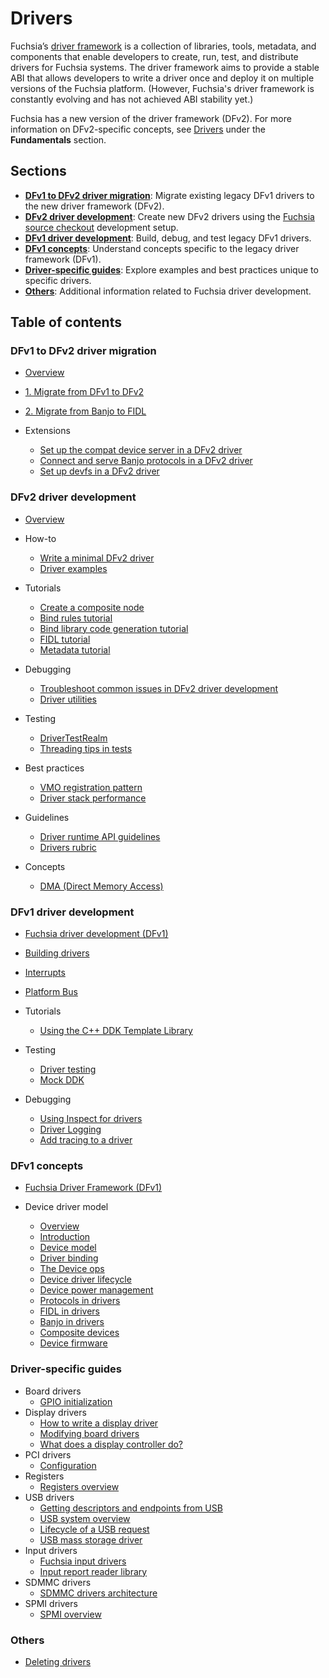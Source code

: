 # Drivers

Fuchsia’s [driver framework][dfv2] is a collection of libraries, tools, metadata,
and components that enable developers to create, run, test, and distribute drivers
for Fuchsia systems. The driver framework aims to provide a stable ABI that allows
developers to write a driver once and deploy it on multiple versions of the Fuchsia
platform. (However, Fuchsia's driver framework is constantly evolving and has not
achieved ABI stability yet.)

Fuchsia has a new version of the driver framework (DFv2). For more information
on DFv2-specific concepts, see [Drivers][dfv2-concepts] under the **Fundamentals**
section.

## Sections

- [**DFv1 to DFv2 driver migration**][dfv1-to-dfv2-driver-migration-overview]:
  Migrate existing legacy DFv1 drivers to the new driver framework (DFv2).
- [**DFv2 driver development**][dfv2-overview]: Create new DFv2 drivers using
  the [Fuchsia source checkout][fuchsia-git] development setup.
- [**DFv1 driver development**][fuchsia-driver-development]: Build, debug, and
  test legacy DFv1 drivers.
- [**DFv1 concepts**][fuchsia-driver-framework]: Understand concepts specific
  to the legacy driver framework (DFv1).
- [**Driver-specific guides**][gpio-init]: Explore examples and best practices
  unique to specific drivers.
- [**Others**][deleting-drivers]: Additional information related to Fuchsia
  driver development.

## Table of contents

### DFv1 to DFv2 driver migration

- [Overview][dfv1-to-dfv2-driver-migration-overview]
- [1. Migrate from DFv1 to DFv2][migrate-from-dfv1-to-dfv2]
- [2. Migrate from Banjo to FIDL][migrate-from-banjo-to-fidl]
- Extensions

  - [Set up the compat device server in a DFv2 driver][set-up-compat-device-server]
  - [Connect and serve Banjo protocols in a DFv2 driver][serve-banjo-protocols]
  - [Set up devfs in a DFv2 driver][set-up-devfs]

### DFv2 driver development

- [Overview][dfv2-overview]

- How-to

  - [Write a minimal DFv2 driver][write-a-minimal-driver]
  - [Driver examples][driver-examples]

- Tutorials

  - [Create a composite node][composite-nodes]
  - [Bind rules tutorial][bind-rules-tutorial]
  - [Bind library code generation tutorial][bind-library-code-generation-tutorial]
  - [FIDL tutorial][fidl-tutorial]
  - [Metadata tutorial][metadata-tutorial]

- Debugging

  - [Troubleshoot common issues in DFv2 driver development][troubleshoot-common-issues]
  - [Driver utilities][driver-utilities]

- Testing

  - [DriverTestRealm][driver-test-realm]
  - [Threading tips in tests][threading-tips-in-tests]

- Best practices

  - [VMO registration pattern][vmo-registration-pattern]
  - [Driver stack performance][driver-stack-performance]

- Guidelines

  - [Driver runtime API guidelines][driver-runtime-api-guidelines]
  - [Drivers rubric][drivers-rubric]

- Concepts

  - [DMA (Direct Memory Access)][dma]

### DFv1 driver development

- [Fuchsia driver development (DFv1)][fuchsia-driver-development]
- [Building drivers][bulding-drivers]
- [Interrupts][interrupts]
- [Platform Bus][platform-bus]
- Tutorials

  - [Using the C++ DDK Template Library][using-cpp-ddk-template-lib]

- Testing

  - [Driver testing][driver-testing-overview]
  - [Mock DDK][mock-ddk]

- Debugging

  - [Using Inspect for drivers][using-inspect]
  - [Driver Logging][driver-logging]
  - [Add tracing to a driver][add-tracing]

### DFv1 concepts

- [Fuchsia Driver Framework (DFv1)][fuchsia-driver-framework]
- Device driver model

  - [Overview][device-driver-model-overview]
  - [Introduction][introduction]
  - [Device model][device-model]
  - [Driver binding][driver-binding]
  - [The Device ops][the-device-ops]
  - [Device driver lifecycle][device-driver-lifecycle]
  - [Device power management][device-power-management]
  - [Protocols in drivers][protocols-in-drivers]
  - [FIDL in drivers][fidl-in-drivers]
  - [Banjo in drivers][banjo-in-drivers]
  - [Composite devices][composite-devices]
  - [Device firmware][device-firmware]

### Driver-specific guides

-  Board drivers
   - [GPIO initialization][gpio-init]
-  Display drivers
   -  [How to write a display driver][how-to-write-a-display-driver]
   -  [Modifying board drivers][modifying-board-drivers]
   -  [What does a display controller do?][what-does-a-display-controller-do]
-  PCI drivers
   - [Configuration][configuration]
-  Registers
   -  [Registers overview][registers-overview]
-  USB drivers
   -  [Getting descriptors and endpoints from USB][getting-descriptors-and-endpoints-from-usb]
   -  [USB system overview][usb-system-overview]
   -  [Lifecycle of a USB request][lifecycle-of-a-usb-request]
   -  [USB mass storage driver][usb-mass-storage-driver]
-  Input drivers
   -  [Fuchsia input drivers][fuchsia-input-drivers]
   -  [Input report reader library][input-report-reader-library]
-  SDMMC drivers
   -  [SDMMC drivers architecture][sdmmc-drivers-architecture]
-  SPMI drivers
   -  [SPMI overview][spmi-overview]

### Others

- [Deleting drivers][deleting-drivers]

<!-- Reference links -->

[dfv2]: /docs/concepts/drivers/driver_framework.md
[fuchsia-git]: /docs/get-started/get_fuchsia_source.md
[dfv2-concepts]: /docs/concepts/drivers/README.md
[dfv2-development]: /docs/get-started/sdk/get-started-with-driver.md
[dfv1-to-dfv2-driver-migration-overview]: migration/README.md
[migrate-from-banjo-to-fidl]: migration/migrate-from-banjo-to-fidl/overview.md
[migrate-from-dfv1-to-dfv2]: migration/migrate-from-dfv1-to-dfv2/overview.md
[fuchsia-driver-development]: developer_guide/driver-development.md
[composite-nodes]: developer_guide/create-a-composite-node.md
[driver-runtime-api-guidelines]: developer_guide/driver-runtime-api-guidelines.md
[drivers-rubric]: developer_guide/rubric.md
[how-to-write-a-display-driver]: driver_guides/display/how_to_write.md
[modifying-board-drivers]: driver_guides/display/board_driver_changes.md
[what-does-a-display-controller-do]: driver_guides/display/hardware_concepts.md
[registers-overview]: driver_guides/registers/overview.md
[getting-descriptors-and-endpoints-from-usb]: driver_guides/usb/getting_descriptors_and_endpoints.md
[usb-system-overview]: driver_guides/usb/concepts/overview.md
[lifecycle-of-a-usb-request]: driver_guides/usb/concepts/request-lifecycle.md
[usb-mass-storage-driver]: driver_guides/usb/concepts/usb-mass-storage.md
[driver-testing-overview]: testing/overview.md
[mock-ddk]: testing/mock_ddk.md
[driver-test-realm]: testing/driver_test_realm.md
[threading-tips-in-tests]: testing/threading-tips-in-tests.md
[using-inspect]: diagnostics/inspect.md
[driver-logging]: diagnostics/logging.md
[add-tracing]: diagnostics/tracing.md
[driver-utilities]: diagnostics/driver-utils.md
[bind-rules-tutorial]: tutorials/bind-rules-tutorial.md
[fidl-tutorial]: tutorials/fidl-tutorial.md
[bind-library-code-generation-tutorial]: tutorials/bind-libraries-codegen.md
[bulding-drivers]: best_practices/build.md
[deleting-drivers]: best_practices/deleting.md
[driver-stack-performance]: best_practices/driver_stack_performance.md
[vmo-registration-pattern]: best_practices/vmo-registration-pattern.md
[fuchsia-driver-framework]: concepts/fdf.md
[device-driver-model-overview]: concepts/device_driver_model/README.md
[introduction]: concepts/device_driver_model/introduction.md
[device-model]: concepts/device_driver_model/device-model.md
[driver-binding]: concepts/device_driver_model/driver-binding.md
[the-device-ops]: concepts/device_driver_model/device-ops.md
[device-driver-lifecycle]: concepts/device_driver_model/device-lifecycle.md
[device-power-management]: concepts/device_driver_model/device-power.md
[protocols-in-drivers]: concepts/device_driver_model/protocol.md
[platform-bus]: concepts/device_driver_model/platform-bus.md
[fidl-in-drivers]: concepts/device_driver_model/fidl.md
[banjo-in-drivers]: concepts/device_driver_model/banjo.md
[composite-devices]: concepts/device_driver_model/composite.md
[device-firmware]: concepts/device_driver_model/firmware.md
[driver-architectures-overview]: concepts/driver_architectures/README.md
[fuchsia-input-drivers]: concepts/driver_architectures/input_drivers/input.md
[input-report-reader-library]: concepts/driver_architectures/input_drivers/input_report_reader.md
[sdmmc-drivers-architecture]: concepts/driver_architectures/sdmmc_drivers/sdmmc.md
[using-cpp-ddk-template-lib]: concepts/driver_development/using-ddktl.md
[configuration]: concepts/driver_development/bar.md
[interrupts]: concepts/driver_development/interrupts.md
[dma]: concepts/driver_development/dma.md
[gpio-init]: concepts/driver_development/gpio-initialization.md
[set-up-compat-device-server]: migration/set-up-compat-device-server.md
[write-a-minimal-driver]: developer_guide/write-a-minimal-dfv2-driver.md
[serve-banjo-protocols]: migration/serve-banjo-protocols.md
[set-up-devfs]: migration/set-up-devfs.md
[troubleshoot-common-issues]: developer_guide/troubleshoot-common-issues.md
[driver-examples]: developer_guide/driver-examples.md
[metadata-tutorial]: tutorials/metadata-tutorial.md
[dfv2-overview]: dfv2-overview.md
[spmi-overview]: driver_guides/spmi/overview.md

